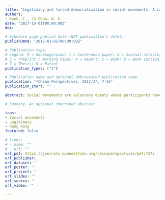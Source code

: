 ```yaml
---
title: "Legitimacy and forced democratization in social movements: A case study of the Umbrella Movement in Hong Kong"
authors:
- Kwok, C., \& Chan, N. K.
date: "2017-10-01T00:00:00Z"
doi: 

# Schedule page publish date (NOT publication's date).
publishDate: "2017-01-01T00:00:00Z"

# Publication type.
# Legend: 0 = Uncategorized; 1 = Conference paper; 2 = Journal article;
# 3 = Preprint / Working Paper; 4 = Report; 5 = Book; 6 = Book section;
# 7 = Thesis; 8 = Patent
publication_types: ["2"]

# Publication name and optional abbreviated publication name.
publication: "*China Perspectives, 2017/3*, 7-16"
publication_short: ""

abstract: Social movements are voluntary events whose participants have the right to leave whenever they disagree with their leaders. For this reason, the legitimacy of social movements is often perceived as inherent and thus of only secondary importance. This article aims to repudiate this view by demonstrating that legitimacy issues can impose constraints and have significant impacts on the relationships and decisions of the leaders of social movements. In the case of the Umbrella Movement, bottom-up legitimacy challenges to movement leaders’ authority not only forced the leaders to reform their decision-making structure and even implement direct democracy, but also intensified the relationships among the leaders of different factions, ultimately undermining the leadership’s overall effectiveness.

# Summary. An optional shortened abstract.

tags:
- Social movements
- Legitimacy
- Hong Kong
featured: false

# links:
# - name: ""
#   url: ""
url_pdf: https://journals.openedition.org/chinaperspectives/pdf/7375
url_publisher: 
url_dataset: ''
url_poster: ''
url_project: ''
url_slides: ''
url_source: ''
url_video: ''

---
```

